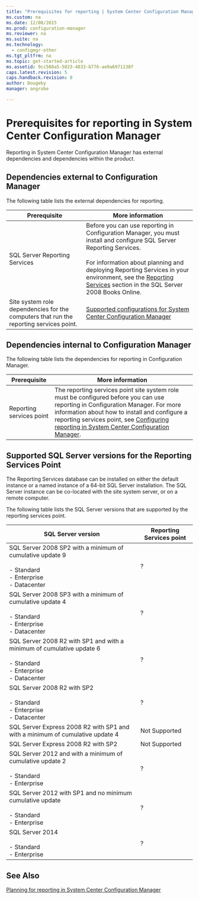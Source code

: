 ```yaml
---
title: "Prerequisites for reporting | System Center Configuration Manager"
ms.custom: na
ms.date: 12/08/2015
ms.prod: configuration-manager
ms.reviewer: na
ms.suite: na
ms.technology:
  - configmgr-other
ms.tgt_pltfrm: na
ms.topic: get-started-article
ms.assetid: 9cc508a5-5023-4833-b776-ae9a6971138f
caps.latest.revision: 5
caps.handback.revision: 0
author: Dougebymanager: angrobe

---
```

# Prerequisites for reporting in System Center Configuration Manager
Reporting in System Center Configuration Manager has external dependencies and dependencies within the product.  

## Dependencies external to Configuration Manager  
 The following table lists the external dependencies for reporting.  

|Prerequisite|More information|  
|------------------|----------------------|  
|SQL Server Reporting Services|Before you can use reporting in Configuration Manager, you must install and configure SQL Server Reporting Services.<br /><br /> For information about planning and deploying Reporting Services in your environment, see the [Reporting Services](http://go.microsoft.com/fwlink/p/?LinkId=212032) section in the SQL Server 2008 Books Online.|  
|Site system role dependencies for the computers that run the reporting services point.|[Supported configurations for System Center Configuration Manager](../../../core/plan-design/configs/supported-configurations.md)|  

## Dependencies internal to Configuration Manager  
 The following table lists the dependencies for reporting in Configuration Manager.  

|Prerequisite|More information|  
|------------------|----------------------|  
|Reporting services point|The reporting services point site system role must be configured before you can use reporting in Configuration Manager. For more information about how to install and configure a reporting services point, see [Configuring reporting in System Center Configuration Manager](../../../core/servers/manage/configuring-reporting.md).|  

## Supported SQL Server versions for the Reporting Services Point  
 The Reporting Services database can be installed on either the default instance or a named instance of a 64-bit SQL Server installation. The SQL Server instance can be co-located with the site system server, or on a remote computer.  

 The following table lists the SQL Server versions that are supported by the reporting services point.  

|SQL Server version|Reporting Services point|  
|------------------------|------------------------------|  
|SQL Server 2008 SP2 with a minimum of cumulative update 9<br /><br /> -   Standard<br />-   Enterprise<br />-   Datacenter|?|  
|SQL Server 2008 SP3 with a minimum of cumulative update 4<br /><br /> -   Standard<br />-   Enterprise<br />-   Datacenter|?|  
|SQL Server 2008 R2 with SP1 and with a minimum of cumulative update 6<br /><br /> -   Standard<br />-   Enterprise<br />-   Datacenter|?|  
|SQL Server 2008 R2 with SP2<br /><br /> -   Standard<br />-   Enterprise<br />-   Datacenter|?|  
|SQL Server Express 2008 R2 with SP1 and with a minimum of cumulative update 4|Not Supported|  
|SQL Server Express 2008 R2 with SP2|Not Supported|  
|SQL Server 2012 and with a minimum of cumulative update 2<br /><br /> -   Standard<br />-   Enterprise|?|  
|SQL Server 2012 with SP1 and no minimum cumulative update<br /><br /> -   Standard<br />-   Enterprise|?|  
|SQL Server 2014<br /><br /> -   Standard<br />-   Enterprise|?|  

## See Also  
 [Planning for reporting in System Center Configuration Manager](../../../core/servers/manage/planning-for-reporting.md)
